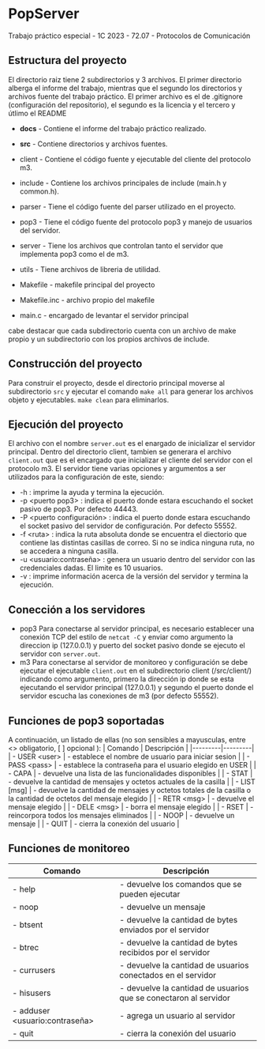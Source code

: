 # PopServer
Trabajo práctico especial - 1C 2023 - 72.07 - Protocolos de Comunicación
  

## Estructura del proyecto

El directorio raiz tiene 2 subdirectorios y 3 archivos. El primer directorio alberga el informe del trabajo, mientras que el segundo los directorios y archivos fuente del trabajo práctico. El primer archivo es el de .gitignore (configuración del repositorio), el segundo es la licencia y el tercero y útlimo el README

*  **docs** - Contiene el informe del trabajo práctico realizado.

*  **src** - Contiene directorios y archivos fuentes.

* client - Contiene el código fuente y ejecutable del cliente del protocolo m3.

* include - Contiene los archivos principales de include (main.h  y common.h).

* parser - Tiene el código fuente del parser utilizado en el proyecto.

* pop3 - Tiene el código fuente del protocolo pop3 y manejo de usuarios del servidor.

* server - Tiene los archivos que controlan tanto el servidor que implementa pop3 como el de m3.

* utils - Tiene archivos de libreria de utilidad.

- Makefile - makefile principal del proyecto

- Makefile.inc - archivo propio del makefile

- main.c - encargado de levantar el servidor principal

cabe destacar que cada subdirectorio cuenta con un archivo de make propio y un subdirectorio con los propios archivos de include.
## Construcción del proyecto
Para construir el proyecto, desde el directorio principal moverse al subdirectorio `src`  y ejecutar el comando `make all` para generar los archivos objeto y ejecutables. `make clean` para eliminarlos.
## Ejecución del proyecto
El archivo con el nombre `server.out` es el enargado de inicializar el servidor principal. Dentro del directorio client, tambien se generara el archivo `client.out` que es el encargado que inicializar el cliente del servidor con el protocolo m3. El servidor tiene varias opciones y argumentos a ser utilizados para la configuración de este, siendo:
* -h : imprime la ayuda y termina la ejecución.
* -p <puerto pop3\> : indica el puerto donde estara escuchando el socket pasivo de pop3. Por defecto 44443.
* -P <puerto configuración\> : indica el puerto donde estara escuchando el socket pasivo del servidor de configuración. Por defecto 55552.
* -f <ruta\> :  indica la ruta absoluta donde se encuentra el diectorio que contiene las distintas casillas de correo. Si no se indica ninguna ruta, no se accedera a ninguna casilla.
* -u <usuario\:contraseña> : genera un usuario dentro del servidor con las credenciales dadas. El limite es 10 usuarios.
* -v : imprime información acerca de la versión del servidor y termina la ejecución.
 ## Conección a los servidores

 * pop3
Para conectarse al servidor principal, es necesario establecer una conexión TCP del estilo de `netcat -C` y enviar como argumento la direccion ip (127.0.0.1) y puerto del socket pasivo donde se ejecuto el servidor con `server.out`.
* m3
Para conectarse al servidor de monitoreo y configuración se debe ejecutar el ejecutable `client.out` en el subdirectorio client (/src/client/) indicando como argumento, primero la dirección ip donde se esta ejecutando el servidor principal (127.0.0.1) y segundo el puerto donde el servidor escucha las conexiones de m3 (por defecto 55552).
## Funciones de pop3 soportadas
A continuación, un listado de ellas (no son sensibles a mayusculas, entre <> obligatorio, [ ] opcional ):
| Comando | Descripción |
|---------|---------|
| - USER <user\>  | - establece el nombre de usuario para iniciar sesion |
| - PASS <pass\>  | - establece la contraseña para el usuario elegido en USER |
| - CAPA  | - devuelve una lista de las funcionalidades disponibles |
| - STAT  | - devuelve la cantidad de mensajes y octetos actuales de la casilla |
| - LIST [msg] | - devuelve la cantidad de mensajes y octetos totales de la casilla o la cantidad de octetos del mensaje elegido |
| - RETR <msg\>  | - devuelve el mensaje elegido |
| - DELE <msg\>  | - borra el mensaje elegido |
| - RSET  | - reincorpora todos los mensajes eliminados |
| - NOOP  | - devuelve un mensaje |
| - QUIT  | - cierra la conexión del usuario |
## Funciones de monitoreo
| Comando | Descripción |
|---------|---------|
| - help  | - devuelve los comandos que se pueden ejecutar |
| - noop  | - devuelve un mensaje |
| - btsent  | - devuelve la cantidad de bytes enviados por el servidor |
| - btrec  | - devuelve la cantidad de bytes recibidos por el servidor |
| - currusers  | - devuelve la cantidad de usuarios conectados en el servidor |
| - hisusers  | - devuelve la cantidad de usuarios que se conectaron al servidor |
| - adduser <usuario\:contraseña> | - agrega un usuario al servidor |
| - quit  | - cierra la conexión del usuario |
